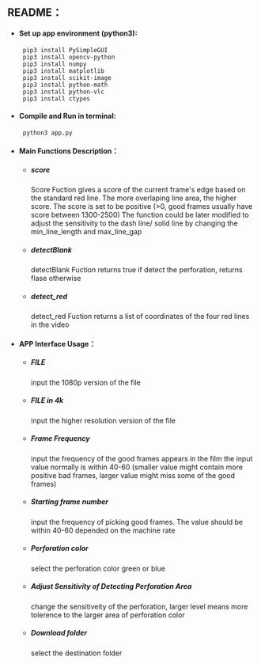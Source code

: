 ## README：

+ #### Set up app environment (python3):

  ```
   pip3 install PySimpleGUI
   pip3 install opencv-python
   pip3 install numpy
   pip3 install matplotlib
   pip3 install scikit-image
   pip3 install python-math
   pip3 install python-vlc
   pip3 install ctypes
  ```

+ #### Compile and Run in terminal:

  ```
   python3 app.py
  ```

+ #### Main Functions Description：

  + ##### score

    Score Fuction gives a score of the current frame's edge based on the standard red line. The more overlaping line area, the higher score. The score is set to be positive (>0, good frames usually have score between 1300-2500)
    The function could be later modified to adjust the sensitivity to the dash line/ solid line by changing the min_line_length and max_line_gap

  + ##### detectBlank
    detectBlank Fuction returns true if detect the perforation, returns flase otherwise

  + ##### detect_red
    detect_red Fuction returns a list of coordinates of the four red lines in the video

+ #### APP Interface Usage：
  + ##### FILE
    input the 1080p version of the file
  + ##### FILE in 4k
    input the higher resolution version of the file
  + ##### Frame Frequency
    input the frequency of the good frames appears in the film
    the input value normally is within 40-60 (smaller value might contain more positive bad frames, larger value might miss some of the good frames)
  + ##### Starting frame number
    input the frequency of picking good frames. The value should be within 40-60 depended on the machine rate
  + ##### Perforation color
    select the perforation color green or blue
  + ##### Adjust Sensitivity of Detecting Perforation Area
    change the sensitiveity of the perforation, larger level means more tolerence to the larger area of perforation color
  + ##### Download folder
    select the destination folder

   




